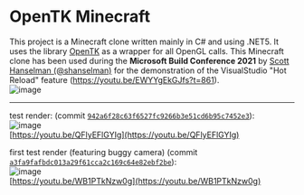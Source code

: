 # OpenTK Minecraft
This project is a Minecraft clone written mainly in C# and using .NET5. It uses the library [OpenTK](https://github.com/opentk/opentk) as a wrapper for all OpenGL calls.
This Minecraft clone has been used during the **Microsoft Build Conference 2021** by [Scott Hanselman (@shanselman)](https://github.com/shanselman) for the demonstration of the VisualStudio "Hot Reload" feature (https://youtu.be/EWYYgEkGJfs?t=861).<br/>
![image](https://user-images.githubusercontent.com/8807985/119798564-8d241700-bedb-11eb-9932-e388f129e32f.png)

------------------

test render: (commit [`942a6f28c63f6527fc9266b3e51cd6b95c7452e3`](https://github.com/Unknown6656/OpenTK-Minecraft/tree/942a6f28c63f6527fc9266b3e51cd6b95c7452e3)):<br/>
![image](https://user-images.githubusercontent.com/8807985/119797796-d6c03200-beda-11eb-8d37-cacae7aeded7.png)<br/>
[https://youtu.be/QFlyEFlGYIg](https://youtu.be/QFlyEFlGYIg)

first test render (featuring buggy camera) (commit [`a3fa9fafbdc013a29f61cca2c169c64e82ebf2be`](https://github.com/Unknown6656/OpenTK-Minecraft/tree/a3fa9fafbdc013a29f61cca2c169c64e82ebf2be)):<br/>
![image](https://user-images.githubusercontent.com/8807985/119797282-60bbcb00-beda-11eb-8beb-c6b1d06ae534.png)<br/>
[https://youtu.be/WB1PTkNzw0g](https://youtu.be/WB1PTkNzw0g)


